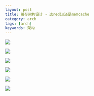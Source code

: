 ```yaml
---
layout: post
title: 缓存架构设计 - 选redis还是memcache
category: arch
tags: [arch]
keywords: 架构
---
```


![](https://ziyekudeng.github.io/assets/images/2019/0212/redis-and-memcache/1.png)

![](https://ziyekudeng.github.io/assets/images/2019/0212/redis-and-memcache/2.png)

![](https://ziyekudeng.github.io/assets/images/2019/0212/redis-and-memcache/3.png)

![](https://ziyekudeng.github.io/assets/images/2019/0212/redis-and-memcache/4.png)

![](https://ziyekudeng.github.io/assets/images/2019/0212/redis-and-memcache/5.png)

![](https://ziyekudeng.github.io/assets/images/2019/0212/redis-and-memcache/6.png)


